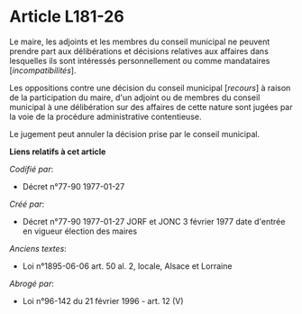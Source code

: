 # Article L181-26

Le maire, les adjoints et les membres du conseil municipal ne peuvent prendre part aux délibérations et décisions relatives
aux affaires dans lesquelles ils sont intéressés personnellement ou comme mandataires [*incompatibilités*]. 

Les oppositions contre une décision du conseil municipal [*recours*] à raison de la participation du maire, d'un adjoint ou
de membres du conseil municipal à une délibération sur des affaires de cette nature sont jugées par la voie de la procédure
administrative contentieuse. 

Le jugement peut annuler la décision prise par le conseil municipal.

**Liens relatifs à cet article**

_Codifié par_:

  - Décret n°77-90 1977-01-27

_Créé par_:

  - Décret n°77-90 1977-01-27 JORF et JONC 3 février 1977 date d'entrée en vigueur élection des maires

_Anciens textes_:

  - Loi n°1895-06-06 art. 50 al. 2, locale, Alsace et Lorraine

_Abrogé par_:

  - Loi n°96-142 du 21 février 1996 - art. 12 (V)
